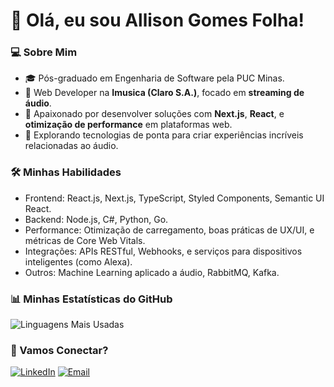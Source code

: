 # 👋 Olá, eu sou Allison Gomes Folha!

### 💻 Sobre Mim
- 🎓 Pós-graduado em Engenharia de Software pela PUC Minas.
- 💼 Web Developer na **Imusica (Claro S.A.)**, focado em **streaming de áudio**.
- 🌟 Apaixonado por desenvolver soluções com **Next.js**, **React**, e **otimização de performance** em plataformas web.
- 🚀 Explorando tecnologias de ponta para criar experiências incríveis relacionadas ao áudio.

### 🛠️ Minhas Habilidades
- Frontend: React.js, Next.js, TypeScript, Styled Components, Semantic UI React.
- Backend: Node.js, C#, Python, Go.
- Performance: Otimização de carregamento, boas práticas de UX/UI, e métricas de Core Web Vitals.
- Integrações: APIs RESTful, Webhooks, e serviços para dispositivos inteligentes (como Alexa).
- Outros: Machine Learning aplicado a áudio, RabbitMQ, Kafka.

### 📊 Minhas Estatísticas do GitHub
![Linguagens Mais Usadas](https://github-readme-stats.vercel.app/api/top-langs/?username=allisonfolha&layout=compact&theme=radical)

### 🚀 Vamos Conectar?
[![LinkedIn](https://img.shields.io/badge/LinkedIn-0077B5?style=for-the-badge&logo=linkedin&logoColor=white)](https://www.linkedin.com/in/allisonfolha/)
[![Email](https://img.shields.io/badge/Email-D14836?style=for-the-badge&logo=gmail&logoColor=white)](mailto:alisonfolha@gmail.com)

